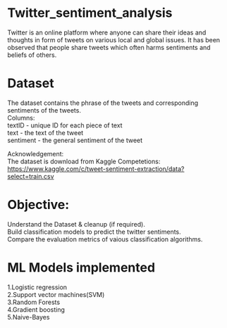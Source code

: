 # Twitter_sentiment_analysis
Twitter is an online platform where anyone can share their ideas and thoughts in form of tweets on various local and global issues. It has been observed that  people share tweets which often harms sentiments and beliefs of others. 

# Dataset
The dataset contains the phrase of the tweets and corresponding sentiments of the tweets.</br>
Columns:</br>
textID - unique ID for each piece of text</br>
text - the text of the tweet</br>
sentiment - the general sentiment of the tweet</br>

Acknowledgement:</br>
The dataset is download from Kaggle Competetions:</br>
https://www.kaggle.com/c/tweet-sentiment-extraction/data?select=train.csv</br>

# Objective:
Understand the Dataset & cleanup (if required).</br>
Build classification models to predict the twitter sentiments.</br>
Compare the evaluation metrics of vaious classification algorithms.

# ML Models implemented
1.Logistic regression</br>
2.Support vector machines(SVM)</br>
3.Random Forests</br>
4.Gradient boosting</br>
5.Naive-Bayes</br>
